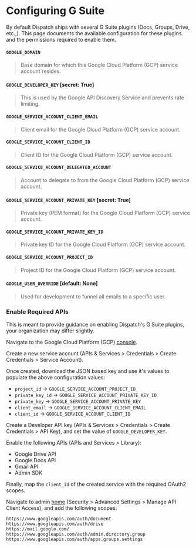 # Configuring G Suite

By default Dispatch ships with several G Suite plugins \(Docs, Groups, Drive, etc.,\). This page documents the available configuration for these plugins and the permissions required to enable them.

#### `GOOGLE_DOMAIN`

> Base domain for which this Google Cloud Platform \(GCP\) service account resides.

#### `GOOGLE_DEVELOPER_KEY` \[secret: True\]

> This is used by the Google API Discovery Service and prevents rate limiting.

#### `GOOGLE_SERVICE_ACCOUNT_CLIENT_EMAIL`

> Client email for the Google Cloud Platform \(GCP\) service account.

#### `GOOGLE_SERVICE_ACCOUNT_CLIENT_ID`

> Client ID for the Google Cloud Platform \(GCP\) service account.

#### `GOOGLE_SERVICE_ACCOUNT_DELEGATED_ACCOUNT`

> Account to delegate to from the Google Cloud Platform \(GCP\) service account.

#### `GOOGLE_SERVICE_ACCOUNT_PRIVATE_KEY` \[secret: True\]

> Private key \(PEM format\) for the Google Cloud Platform \(GCP\) service account.

#### `GOOGLE_SERVICE_ACCOUNT_PRIVATE_KEY_ID`

> Private key ID for the Google Cloud Platform \(GCP\) service account.

#### `GOOGLE_SERVICE_ACCOUNT_PROJECT_ID`

> Project ID for the Google Cloud Platform \(GCP\) service account.

#### `GOOGLE_USER_OVERRIDE` \[default: None\]

> Used for development to funnel all emails to a specific user.

### Enable Required APIs

This is meant to provide guidance on enabling Dispatch's G Suite plugins, your organization may differ slightly. 

Navigate to the Google Cloud Platform \(GCP\) [console](https://console.cloud.google.com/). 

Create a new service account \(APIs & Services &gt; Credentials &gt; Create Credentials &gt; Service Account\).

Once created, download the JSON based key and use it's values to populate the above configuration values:

* `project_id` -&gt; `GOOGLE_SERVICE_ACCOUNT_PROJECT_ID`
* `private_key_id` -&gt; `GOOGLE_SERVICE_ACCOUNT_PRIVATE_KEY_ID`
* `private_key` -&gt; `GOOGLE_SERVICE_ACCOUNT_PRIVATE_KEY`
* `client_email` -&gt; `GOOGLE_SERVICE_ACCOUNT_CLIENT_EMAIL`
* `client_id` -&gt; `GOOGLE_SERVICE_ACCOUNT_CLIENT_ID`

Create a Developer API key \(APIs & Services &gt; Credentials &gt; Create Credentials &gt; API Key\), and set the value of `GOOGLE_DEVELOPER_KEY`.

Enable the following APIs \(APIs and Services &gt; Library\):

* Google Drive API
* Google Docs API
* Gmail API
* Admin SDK

Finally, map the `client_id` of the created service with the required OAuth2 scopes.

Navigate to admin [home](https://admin.google.com/AdminHome?chromeless=1#OGX:ManageOauthClients%20) \(Security &gt; Advanced Settings &gt; Manage API Client Access\), and add the following scopes:

```text
https://www.googleapis.com/auth/document
https://www.googleapis.com/auth/drive
https://mail.google.com/
https://www.googleapis.com/auth/admin.directory.group
https://www.googleapis.com/auth/apps.groups.settings
```

